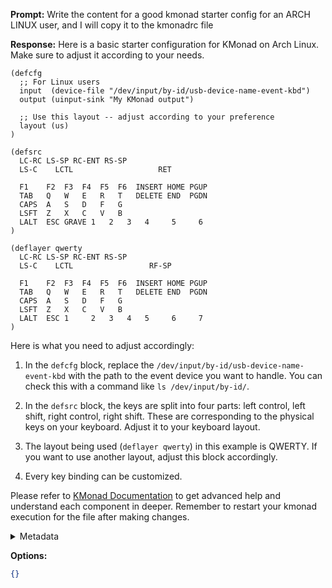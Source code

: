 **Prompt:**
Write the content for a good kmonad starter config for an ARCH LINUX user, and I will copy it to the kmonadrc file

**Response:**
Here is a basic starter configuration for KMonad on Arch Linux. Make sure to adjust it according to your needs.

```shell
(defcfg
  ;; For Linux users
  input  (device-file "/dev/input/by-id/usb-device-name-event-kbd")
  output (uinput-sink "My KMonad output")

  ;; Use this layout -- adjust according to your preference
  layout (us)
)

(defsrc
  LC-RC LS-SP RC-ENT RS-SP
  LS-C    LCTL                   RET

  F1    F2  F3  F4  F5  F6  INSERT HOME PGUP
  TAB   Q   W   E   R   T   DELETE END  PGDN
  CAPS  A   S   D   F   G
  LSFT  Z   X   C   V   B
  LALT  ESC GRAVE 1   2   3   4     5     6
)

(deflayer qwerty
  LC-RC LS-SP RC-ENT RS-SP
  LS-C    LCTL                 RF-SP

  F1    F2  F3  F4  F5  F6  INSERT HOME PGUP
  TAB   Q   W   E   R   T   DELETE END  PGDN
  CAPS  A   S   D   F   G
  LSFT  Z   X   C   V   B
  LALT  ESC 1     2   3   4   5     6     7
)
```

Here is what you need to adjust accordingly:

1. In the `defcfg` block, replace the `/dev/input/by-id/usb-device-name-event-kbd` with the path to the event device you want to handle. You can check this with a command like `ls /dev/input/by-id/`.

2. In the `defsrc` block, the keys are split into four parts: left control, left shift, right control, right shift. These are corresponding to the physical keys on your keyboard. Adjust it to your keyboard layout.

3. The layout being used (`deflayer qwerty`) in this example is QWERTY. If you want to use another layout, adjust this block accordingly. 

4. Every key binding can be customized. 

Please refer to [KMonad Documentation](https://github.com/kmonad/kmonad/blob/master/doc/getting_started.md) to get advanced help and understand each component in deeper. Remember to restart your kmonad execution for the file after making changes.

<details><summary>Metadata</summary>

- Duration: 59354 ms
- Datetime: 2023-11-02T16:09:48.228185
- Model: gpt-4-0613

</details>

**Options:**
```json
{}
```

